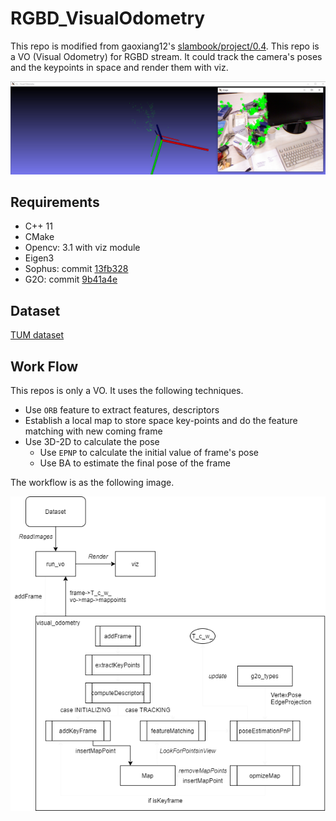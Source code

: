 # RGBD_VisualOdometry

This repo is modified from gaoxiang12's [slambook/project/0.4](https://github.com/gaoxiang12/slambook/tree/master/project/0.4). This repo is a VO (Visual Odometry) for RGBD stream. It could track the camera's poses and the keypoints in space and render them with viz. 

![screentshot](png/screenshot.png)

## Requirements

* C++ 11
* CMake
* Opencv: 3.1 with viz module
* Eigen3
* Sophus: commit [13fb328](https://github.com/strasdat/Sophus/tree/13fb3288311485dc94e3226b69c9b59cd06ff94e)
* G2O: commit [9b41a4e](https://github.com/RainerKuemmerle/g2o/tree/9b41a4ea5ade8e1250b9c1b279f3a9c098811b5a)

## Dataset

[TUM dataset](https://vision.in.tum.de/data/datasets/rgbd-dataset/download)

## Work Flow

This repos is only a VO. It uses the following techniques. 

* Use `ORB` feature to extract features, descriptors
* Establish a local map to store space key-points and do the feature matching with new coming frame
* Use 3D-2D to calculate the pose
    * Use `EPNP` to calculate the initial value of frame's pose
    * Use BA to estimate the final pose of the frame

The workflow is as the following image. 

![workflow](png/workflow.png)